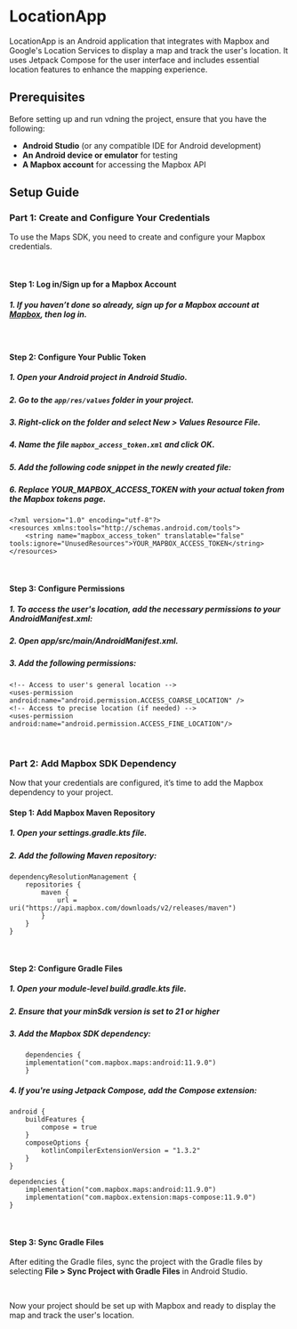 # LocationApp

LocationApp is an Android application that integrates with Mapbox and Google's Location Services to display a map and track the user's location. It uses Jetpack Compose for the user interface and includes essential location features to enhance the mapping experience.

## Prerequisites

Before setting up and run vdning the project, ensure that you have the following:

- **Android Studio** (or any compatible IDE for Android development)
- **An Android device or emulator** for testing
- **A Mapbox account** for accessing the Mapbox API

## Setup Guide

### Part 1: Create and Configure Your Credentials

To use the Maps SDK, you need to create and configure your Mapbox credentials.

&nbsp;  


#### Step 1: Log in/Sign up for a Mapbox Account
##### 1. If you haven’t done so already, sign up for a Mapbox account at [Mapbox](https://www.mapbox.com/), then log in.

&nbsp;  


#### Step 2: Configure Your Public Token

##### 1. Open your Android project in Android Studio.
##### 2. Go to the `app/res/values` folder in your project.
##### 3. Right-click on the folder and select **New > Values Resource File**.
##### 4. Name the file `mapbox_access_token.xml` and click **OK**.
##### 5. Add the following code snippet in the newly created file:
##### 6. Replace YOUR_MAPBOX_ACCESS_TOKEN with your actual token from the Mapbox tokens page.

    <?xml version="1.0" encoding="utf-8"?>
    <resources xmlns:tools="http://schemas.android.com/tools">
        <string name="mapbox_access_token" translatable="false" tools:ignore="UnusedResources">YOUR_MAPBOX_ACCESS_TOKEN</string>
    </resources>

&nbsp;  

#### Step 3: Configure Permissions
##### 1. To access the user's location, add the necessary permissions to your AndroidManifest.xml:

##### 2. Open app/src/main/AndroidManifest.xml.

##### 3. Add the following permissions:

    <!-- Access to user's general location -->
    <uses-permission android:name="android.permission.ACCESS_COARSE_LOCATION" />
    <!-- Access to precise location (if needed) -->
    <uses-permission android:name="android.permission.ACCESS_FINE_LOCATION"/>
&nbsp;  

### Part 2: Add Mapbox SDK Dependency
Now that your credentials are configured, it’s time to add the Mapbox dependency to your project.

#### Step 1: Add Mapbox Maven Repository
##### 1. Open your settings.gradle.kts file.

##### 2. Add the following Maven repository:

    dependencyResolutionManagement {
        repositories {
            maven {
                url = uri("https://api.mapbox.com/downloads/v2/releases/maven")
            }
        }
    }

&nbsp;  


#### Step 2: Configure Gradle Files
##### 1. Open your module-level build.gradle.kts file.

##### 2. Ensure that your minSdk version is set to 21 or higher
##### 3. Add the Mapbox SDK dependency:

        dependencies {
        implementation("com.mapbox.maps:android:11.9.0")        
        }
##### 4. If you're using Jetpack Compose, add the Compose extension:

    android {
        buildFeatures {
            compose = true
        }
        composeOptions {
            kotlinCompilerExtensionVersion = "1.3.2"
        }
    }

    dependencies {
        implementation("com.mapbox.maps:android:11.9.0")
        implementation("com.mapbox.extension:maps-compose:11.9.0")
    }

&nbsp;  


#### Step 3: Sync Gradle Files

After editing the Gradle files, sync the project with the Gradle files by selecting **File > Sync Project with Gradle Files** in Android Studio. 


&nbsp;  

Now your project should be set up with Mapbox and ready to display the map and track the user's location.


